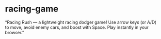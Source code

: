 # racing-game
“Racing Rush — a lightweight racing dodger game! Use arrow keys (or A/D) to move, avoid enemy cars, and boost with Space. Play instantly in your browser.”
